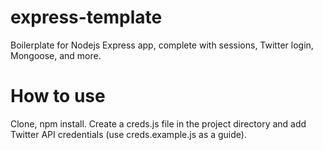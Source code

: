 # express-template
Boilerplate for Nodejs Express app, complete with sessions, Twitter login, Mongoose, and more.

# How to use
Clone, npm install. Create a creds.js file in the project directory and add Twitter API credentials (use creds.example.js as a guide).
